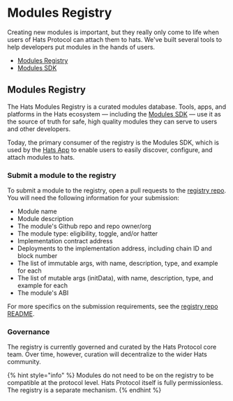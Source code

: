 # Modules Registry

Creating new modules is important, but they really only come to life when users of Hats Protocol can attach them to hats. We've built several tools to help developers put modules in the hands of users.

* [Modules Registry](https://github.com/Hats-Protocol/modules-registry)
* [Modules SDK](../modules-sdk/)

## Modules Registry

The Hats Modules Registry is a curated modules database. Tools, apps, and platforms in the Hats ecosystem — including the [Modules SDK](../modules-sdk/) — use it as the source of truth for safe, high quality modules they can serve to users and other developers.&#x20;

Today, the primary consumer of the registry is the Modules SDK, which is used by the [Hats App](https://app.hatsprotocol.xyz/) to enable users to easily discover, configure, and attach modules to hats.

### Submit a module to the registry

To submit a module to the registry, open a pull requests to the [registry repo](https://github.com/Hats-Protocol/modules-registry). You will need the following information for your submission:

* Module name
* Module description
* The module's Github repo and repo owner/org
* The module type: eligibility, toggle, and/or hatter
* Implementation contract address
* Deployments to the implementation address, including chain ID and block number
* The list of immutable args, with name, description, type, and example for each
* The list of mutable args (initData), with name, description, type, and example for each
* The module's ABI

For more specifics on the submission requirements, see the [registry repo README](https://github.com/Hats-Protocol/modules-registry/blob/main/README.md).

### Governance

The registry is currently governed and curated by the Hats Protocol core team. Over time, however, curation will decentralize to the wider Hats community.

{% hint style="info" %}
Modules do not need to be on the registry to be compatible at the protocol level. Hats Protocol itself is fully permissionless. The registry is a separate mechanism.
{% endhint %}

